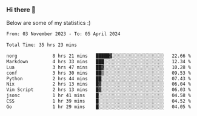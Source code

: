 ### Hi there 👋
Below are some of my statistics :)

<!--START_SECTION:waka-->

```txt
From: 03 November 2023 - To: 05 April 2024

Total Time: 35 hrs 23 mins

norg             8 hrs 21 mins   █████▓░░░░░░░░░░░░░░░░░░░   22.66 %
Markdown         4 hrs 33 mins   ███░░░░░░░░░░░░░░░░░░░░░░   12.34 %
Lua              3 hrs 47 mins   ██▓░░░░░░░░░░░░░░░░░░░░░░   10.28 %
conf             3 hrs 30 mins   ██▒░░░░░░░░░░░░░░░░░░░░░░   09.53 %
Python           2 hrs 44 mins   ██░░░░░░░░░░░░░░░░░░░░░░░   07.43 %
Nix              2 hrs 13 mins   █▓░░░░░░░░░░░░░░░░░░░░░░░   06.04 %
Vim Script       2 hrs 13 mins   █▓░░░░░░░░░░░░░░░░░░░░░░░   06.03 %
jsonc            1 hr 41 mins    █░░░░░░░░░░░░░░░░░░░░░░░░   04.58 %
CSS              1 hr 39 mins    █░░░░░░░░░░░░░░░░░░░░░░░░   04.52 %
Go               1 hr 29 mins    █░░░░░░░░░░░░░░░░░░░░░░░░   04.05 %
```

<!--END_SECTION:waka-->

<!--
**KlapenHz/KlapenHz** is a ✨ _special_ ✨ repository because its `README.md` (this file) appears on your GitHub profile.

Here are some ideas to get you started:

- 🔭 I’m currently working on ...
- 🌱 I’m currently learning ...
- 👯 I’m looking to collaborate on ...
- 🤔 I’m looking for help with ...
- 💬 Ask me about ...
- 📫 How to reach me: ...
- 😄 Pronouns: ...
- ⚡ Fun fact: ...
-->
